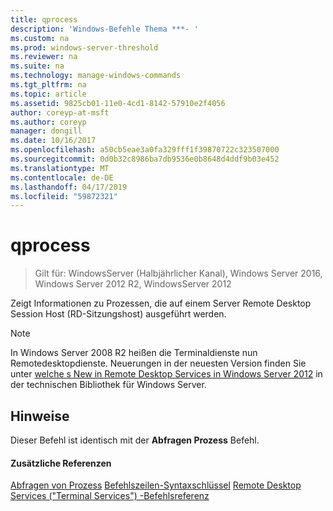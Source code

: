 ```yaml
---
title: qprocess
description: 'Windows-Befehle Thema ***- '
ms.custom: na
ms.prod: windows-server-threshold
ms.reviewer: na
ms.suite: na
ms.technology: manage-windows-commands
ms.tgt_pltfrm: na
ms.topic: article
ms.assetid: 9825cb01-11e0-4cd1-8142-57910e2f4056
author: coreyp-at-msft
ms.author: coreyp
manager: dongill
ms.date: 10/16/2017
ms.openlocfilehash: a50cb5eae3a0fa329fff1f39870722c323507000
ms.sourcegitcommit: 0d0b32c8986ba7db9536e0b8648d4ddf9b03e452
ms.translationtype: MT
ms.contentlocale: de-DE
ms.lasthandoff: 04/17/2019
ms.locfileid: "59872321"
---
```

# <a name="qprocess"></a>qprocess

>Gilt für: WindowsServer (Halbjährlicher Kanal), Windows Server 2016, Windows Server 2012 R2, WindowsServer 2012

Zeigt Informationen zu Prozessen, die auf einem Server Remote Desktop Session Host (RD-Sitzungshost) ausgeführt werden.

> [!NOTE]
> In Windows Server 2008 R2 heißen die Terminaldienste nun Remotedesktopdienste. Neuerungen in der neuesten Version finden Sie unter [welche s New in Remote Desktop Services in Windows Server 2012](https://technet.microsoft.com/library/hh831527) in der technischen Bibliothek für Windows Server.

## <a name="remarks"></a>Hinweise
Dieser Befehl ist identisch mit der **Abfragen Prozess** Befehl.

#### <a name="additional-references"></a>Zusätzliche Referenzen
[Abfragen von Prozess](query-process.md)
[Befehlszeilen-Syntaxschlüssel](command-line-syntax-key.md)
[Remote Desktop Services &#40;"Terminal Services"&#41; -Befehlsreferenz](remote-desktop-services-terminal-services-command-reference.md)
